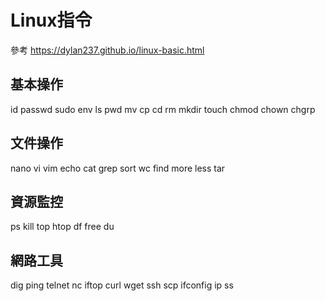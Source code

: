 # Linux指令
參考
https://dylan237.github.io/linux-basic.html

## 基本操作
id
passwd
sudo
env
ls
pwd
mv
cp
cd
rm
mkdir
touch
chmod
chown
chgrp

## 文件操作
nano
vi
vim
echo
cat
grep
sort
wc
find
more
less
tar

## 資源監控
ps
kill
top
htop
df
free
du

## 網路工具
dig
ping
telnet
nc
iftop
curl
wget
ssh
scp
ifconfig
ip
ss
